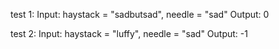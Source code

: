 test 1: 
Input: haystack = "sadbutsad", needle = "sad"
Output: 0

test 2: 
Input: haystack = "luffy", needle = "sad" 
Output: -1 